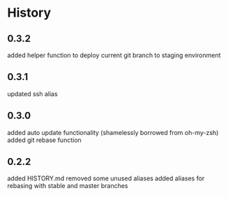 History
===
0.3.2
---
added helper function to deploy current git branch to staging environment

0.3.1
---
updated ssh alias

0.3.0
---
added auto update functionality (shamelessly borrowed from oh-my-zsh)
added git rebase function

0.2.2
---
added HISTORY.md
removed some unused aliases
added aliases for rebasing with stable and master branches